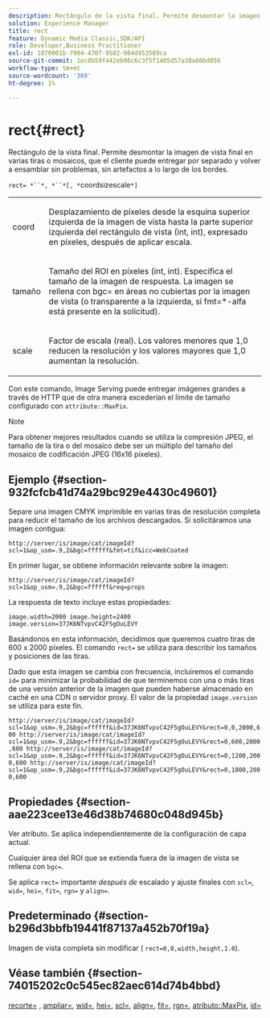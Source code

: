 ```yaml
---
description: Rectángulo de la vista final. Permite desmontar la imagen de vista final en varias tiras o mosaicos, que el cliente puede entregar por separado y volver a ensamblar sin problemas, sin artefactos a lo largo de los bordes.
solution: Experience Manager
title: rect
feature: Dynamic Media Classic,SDK/API
role: Developer,Business Practitioner
exl-id: 1870001b-7904-470f-9582-984d453509ca
source-git-commit: 1ec8b59f442eb96c6c3f5f1405d57a38a86bd056
workflow-type: tm+mt
source-wordcount: '369'
ht-degree: 1%

---
```


# rect{#rect}

Rectángulo de la vista final. Permite desmontar la imagen de vista final en varias tiras o mosaicos, que el cliente puede entregar por separado y volver a ensamblar sin problemas, sin artefactos a lo largo de los bordes.

`rect= *``*, *``*[, *`coordsizescale`*]`

<table id="simpletable_69D112F85FA24EFCA727B398DC8ED699"> 
 <tr class="strow"> 
  <td class="stentry"> <p><span class="varname"> coord</span> </p> </td> 
  <td class="stentry"> <p>Desplazamiento de píxeles desde la esquina superior izquierda de la imagen de vista hasta la parte superior izquierda del rectángulo de vista (int, int), expresado en píxeles, después de aplicar <span class="varname"> escala</span>. </p></td> 
 </tr> 
 <tr class="strow"> 
  <td class="stentry"> <p><span class="varname"> tamaño</span> </p></td> 
  <td class="stentry"> <p>Tamaño del ROI en píxeles (int, int). Especifica el tamaño de la imagen de respuesta. La imagen se rellena con <span class="codeph"> bgc=</span> en áreas no cubiertas por la imagen de vista (o transparente a la izquierda, si <span class="codeph"> fmt=*-alfa</span> está presente en la solicitud). </p></td> 
 </tr> 
 <tr class="strow"> 
  <td class="stentry"> <p><span class="varname"> scale</span> </p></td> 
  <td class="stentry"> <p>Factor de escala (real). Los valores menores que 1,0 reducen la resolución y los valores mayores que 1,0 aumentan la resolución. </p></td> 
 </tr> 
</table>

Con este comando, Image Serving puede entregar imágenes grandes a través de HTTP que de otra manera excederían el límite de tamaño configurado con `attribute::MaxPix`.

>[!NOTE]
>
>Para obtener mejores resultados cuando se utiliza la compresión JPEG, el tamaño de la tira o del mosaico debe ser un múltiplo del tamaño del mosaico de codificación JPEG (16x16 píxeles).

## Ejemplo {#section-932fcfcb41d74a29bc929e4430c49601}

Separe una imagen CMYK imprimible en varias tiras de resolución completa para reducir el tamaño de los archivos descargados. Si solicitáramos una imagen contigua:

`http://server/is/image/cat/imageId?scl=1&op_usm=.9,2&bgc=ffffff&fmt=tif&icc=WebCoated`

En primer lugar, se obtiene información relevante sobre la imagen:

`http://server/is/image/cat/imageId?scl=1&op_usm=.9,2&bgc=ffffff&req=props`

La respuesta de texto incluye estas propiedades:

`image.width=2000 image.height=2400 image.version=37JK6NTvpvC42F5gOuLEVY`

Basándonos en esta información, decidimos que queremos cuatro tiras de 600 x 2000 píxeles. El comando `rect=` se utiliza para describir los tamaños y posiciones de las tiras.

Dado que esta imagen se cambia con frecuencia, incluiremos el comando `id=` para minimizar la probabilidad de que terminemos con una o más tiras de una versión anterior de la imagen que pueden haberse almacenado en caché en una CDN o servidor proxy. El valor de la propiedad `image.version` se utiliza para este fin.

`http://server/is/image/cat/imageId?scl=1&op_usm=.9,2&bgc=ffffff&id=37JK6NTvpvC42F5gOuLEVY&rect=0,0,2000,600 http://server/is/image/cat/imageId?scl=1&op_usm=.9,2&bgc=ffffff&id=37JK6NTvpvC42F5gOuLEVY&rect=0,600,2000,600 http://server/is/image/cat/imageId?scl=1&op_usm=.9,2&bgc=ffffff&id=37JK6NTvpvC42F5gOuLEVY&rect=0,1200,2000,600 http://server/is/image/cat/imageId?scl=1&op_usm=.9,2&bgc=ffffff&id=37JK6NTvpvC42F5gOuLEVY&rect=0,1800,2000,600`

## Propiedades {#section-aae223cee13e46d38b74680c048d945b}

Ver atributo. Se aplica independientemente de la configuración de capa actual.

Cualquier área del ROI que se extienda fuera de la imagen de vista se rellena con `bgc=`.

Se aplica `rect=` importante *después de* escalado y ajuste finales con `scl=`, `wid=`, `hei=`, `fit=`, `rgn=` y `align=`.

## Predeterminado {#section-b296d3bbfb19441f87137a452b70f19a}

Imagen de vista completa sin modificar ( `rect=0,0,width,height,1.0`).

## Véase también {#section-74015202c0c545ec82aec614d74b4bbd}

[recorte=](../../../../../is-api/http-ref/image-serving-api-ref/c-http-protocol-reference/c-command-reference/r-crop.md#reference-6fd0f6399966446ab4425ce050572eab) ,  [ampliar=](../../../../../is-api/http-ref/image-serving-api-ref/c-http-protocol-reference/c-command-reference/r-extend.md#reference-7e9156beb285459d830e2d56782a74ac),  [wid=](../../../../../is-api/http-ref/image-serving-api-ref/c-http-protocol-reference/c-command-reference/r-is-http-wid.md#reference-bfeadcb67bf4485f851eb21345527e47),  [hei=](../../../../../is-api/http-ref/image-serving-api-ref/c-http-protocol-reference/c-command-reference/r-is-http-hei.md#reference-6d6f556ccc0e4b98a815e8a5c1944a96),  [scl=](../../../../../is-api/http-ref/image-serving-api-ref/c-http-protocol-reference/c-command-reference/r-scl.md#reference-b2a74e493d0d407e98fe350551ba3fcc),  [align=](../../../../../is-api/http-ref/image-serving-api-ref/c-http-protocol-reference/c-command-reference/r-align.md#reference-b7d6b87c75124d78884f916dd6544bc7),  [fit=](../../../../../is-api/http-ref/image-serving-api-ref/c-http-protocol-reference/c-command-reference/r-fit.md#reference-f11bff6d93d143d6b135de3a923bc989),  [rgn=](../../../../../is-api/http-ref/image-serving-api-ref/c-http-protocol-reference/c-command-reference/r-rgn.md#reference-daa9b80e0d8c4b1aa67d116b578d592f),  [atributo::MaxPix](../../../../../is-api/image-catalog/image-serving-api-ref/c-image-catalog-reference/c-attributes-reference/r-maxpix.md#reference-e167d396ac794079ba8b5e6eb16eeda5),  [id=](../../../../../is-api/http-ref/image-serving-api-ref/c-http-protocol-reference/c-command-reference/r-id.md#reference-60661184deb3420998779724244fcfa0)
